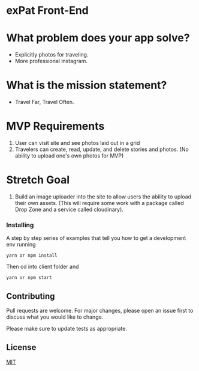 # exPat Front-End

# What problem does your app solve?
- Explicitly photos for traveling. 
- More professional instagram.


# What is the mission statement?
- Travel Far, Travel Often.

# MVP Requirements

1. User can visit site and see photos laid out in a grid
2. Travelers can create, read, update, and delete stories and photos. (No ability to upload one's own photos for MVP)

# Stretch Goal

1. Build an image uploader into the site to allow users the ability to upload their own assets. (This will require some work with a package called Drop Zone and a service called cloudinary).

### Installing

A step by step series of examples that tell you how to get a development env running

```
yarn or npm install
```

Then cd into client folder and

```
yarn or npm start
```

## Contributing
Pull requests are welcome. For major changes, please open an issue first to discuss what you would like to change.

Please make sure to update tests as appropriate.

## License
[MIT](https://mit-license.org/)
